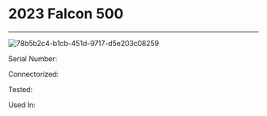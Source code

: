 # **2023 Falcon 500**
---

![78b5b2c4-b1cb-451d-9717-d5e203c08259](https://mcquaidrobotics.github.io/inv/images/78b5b2c4-b1cb-451d-9717-d5e203c08259.png)

Serial Number: 

Connectorized: 

Tested: 

Used In: 

